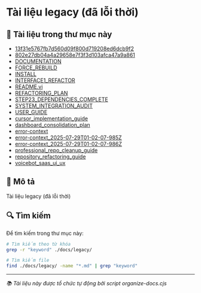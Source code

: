 # Tài liệu legacy (đã lỗi thời)

## 📁 Tài liệu trong thư mục này

- [13f31e5767fb7d560d09f800d719208ed6dcb9f2](./13f31e5767fb7d560d09f800d719208ed6dcb9f2.md)
- [802e27db04a4a29658e7f3f3d103afca47a9a861](./802e27db04a4a29658e7f3f3d103afca47a9a861.md)
- [DOCUMENTATION](./DOCUMENTATION.md)
- [FORCE_REBUILD](./FORCE_REBUILD.md)
- [INSTALL](./INSTALL.md)
- [INTERFACE1_REFACTOR](./INTERFACE1_REFACTOR.md)
- [README.vi](./README.vi.md)
- [REFACTORING_PLAN](./REFACTORING_PLAN.md)
- [STEP23_DEPENDENCIES_COMPLETE](./STEP23_DEPENDENCIES_COMPLETE.md)
- [SYSTEM_INTEGRATION_AUDIT](./SYSTEM_INTEGRATION_AUDIT.md)
- [USER_GUIDE](./USER_GUIDE.md)
- [cursor_implementation_guide](./cursor_implementation_guide.md)
- [dashboard_consolidation_plan](./dashboard_consolidation_plan.md)
- [error-context](./error-context.md)
- [error-context_2025-07-29T01-02-07-985Z](./error-context_2025-07-29T01-02-07-985Z.md)
- [error-context_2025-07-29T01-02-07-986Z](./error-context_2025-07-29T01-02-07-986Z.md)
- [professional_repo_cleanup_guide](./professional_repo_cleanup_guide.md)
- [repository_refactoring_guide](./repository_refactoring_guide.md)
- [voicebot_saas_ui_ux](./voicebot_saas_ui_ux.md)

## 📝 Mô tả

Tài liệu legacy (đã lỗi thời)

## 🔍 Tìm kiếm

Để tìm kiếm trong thư mục này:

```bash
# Tìm kiếm theo từ khóa
grep -r "keyword" ./docs/legacy/

# Tìm kiếm file
find ./docs/legacy/ -name "*.md" | grep "keyword"
```

---

_📚 Tài liệu này được tổ chức tự động bởi script organize-docs.cjs_
